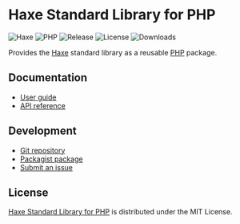 # Haxe Standard Library for PHP
![Haxe](https://badgen.net/badge/haxe/%3E%3D4.0.5/green) ![PHP](https://badgen.net/packagist/php/cedx/haxe) ![Release](https://badgen.net/packagist/v/cedx/haxe) ![License](https://badgen.net/packagist/license/cedx/haxe) ![Downloads](https://badgen.net/packagist/dt/cedx/haxe)

Provides the [Haxe](https://haxe.org) standard library as a reusable [PHP](https://www.php.net) package.

## Documentation
- [User guide](https://docs.belin.io/haxe.php)
- [API reference](https://api.belin.io/haxe.php)

## Development
- [Git repository](https://git.belin.io/cedx/haxe.php)
- [Packagist package](https://packagist.org/packages/cedx/haxe)
- [Submit an issue](https://git.belin.io/cedx/haxe.php/issues)

## License
[Haxe Standard Library for PHP](https://docs.belin.io/haxe.php) is distributed under the MIT License.
